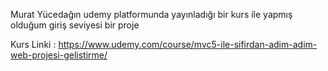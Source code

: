 Murat Yücedağın udemy platformunda yayınladığı bir kurs ile yapmış olduğum giriş seviyesi bir proje

Kurs Linki : https://www.udemy.com/course/mvc5-ile-sifirdan-adim-adim-web-projesi-gelistirme/